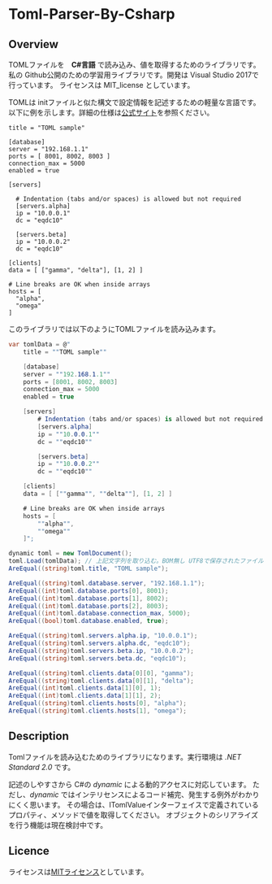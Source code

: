 # Toml-Parser-By-Csharp

## Overview
TOMLファイルを　**C#言語** で読み込み、値を取得するためのライブラリです。
私の Github公開のための学習用ライブラリです。開発は Visual Studio 2017で行っています。
ライセンスは MIT_license としています。

TOMLは initファイルと似た構文で設定情報を記述するための軽量な言語です。
以下に例を示します。詳細の仕様は[公式サイト](https://github.com/toml-lang/toml)を参照ください。

```
title = "TOML sample"

[database]
server = "192.168.1.1"
ports = [ 8001, 8002, 8003 ]
connection_max = 5000
enabled = true

[servers]

  # Indentation (tabs and/or spaces) is allowed but not required
  [servers.alpha]
  ip = "10.0.0.1"
  dc = "eqdc10"

  [servers.beta]
  ip = "10.0.0.2"
  dc = "eqdc10"

[clients]
data = [ ["gamma", "delta"], [1, 2] ]

# Line breaks are OK when inside arrays
hosts = [
  "alpha",
  "omega"
]
```

このライブラリでは以下のようにTOMLファイルを読み込みます。

``` C#
var tomlData = @"
    title = ""TOML sample""

    [database]
    server = ""192.168.1.1""
    ports = [8001, 8002, 8003]
    connection_max = 5000
    enabled = true

    [servers]
        # Indentation (tabs and/or spaces) is allowed but not required
        [servers.alpha]
        ip = ""10.0.0.1""
        dc = ""eqdc10""

        [servers.beta]
        ip = ""10.0.0.2""
        dc = ""eqdc10""

    [clients]
    data = [ [""gamma"", ""delta""], [1, 2] ]

    # Line breaks are OK when inside arrays
    hosts = [
        ""alpha"",
        ""omega""
    ]";

dynamic toml = new TomlDocument();
toml.Load(tomlData); // 上記文字列を取り込む。BOM無し UTF8で保存されたファイルも読み込める
AreEqual((string)toml.title, "TOML sample");

AreEqual((string)toml.database.server, "192.168.1.1");
AreEqual((int)toml.database.ports[0], 8001);
AreEqual((int)toml.database.ports[1], 8002);
AreEqual((int)toml.database.ports[2], 8003);
AreEqual((int)toml.database.connection_max, 5000);
AreEqual((bool)toml.database.enabled, true);

AreEqual((string)toml.servers.alpha.ip, "10.0.0.1");
AreEqual((string)toml.servers.alpha.dc, "eqdc10");
AreEqual((string)toml.servers.beta.ip, "10.0.0.2");
AreEqual((string)toml.servers.beta.dc, "eqdc10");

AreEqual((string)toml.clients.data[0][0], "gamma");
AreEqual((string)toml.clients.data[0][1], "delta");
AreEqual((int)toml.clients.data[1][0], 1);
AreEqual((int)toml.clients.data[1][1], 2);
AreEqual((string)toml.clients.hosts[0], "alpha");
AreEqual((string)toml.clients.hosts[1], "omega");
```

## Description
Tomlファイルを読み込むためのライブラリになります。実行環境は *.NET Standard 2.0* です。

記述のしやすさから C#の *dynamic* による動的アクセスに対応しています。
ただし、*dynamic* ではインテリセンスによるコード補完、発生する例外がわかりにくく思います。
その場合は、ITomlValueインターフェイスで定義されているプロパティ、メソッドで値を取得してください。
オブジェクトのシリアライズを行う機能は現在検討中です。

## Licence
ライセンスは[MITライセンス](https://opensource.org/licenses/mit-license.php)としています。